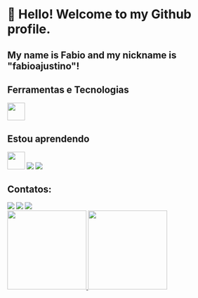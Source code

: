 # 👋 Hello! Welcome to my Github profile.
## My name is Fabio and my nickname is "fabioajustino"!

## Ferramentas e Tecnologias

<img loading="lazy" src="https://cdn.jsdelivr.net/gh/devicons/devicon/icons/git/git-original.svg" width="40" height="40"/>

## Estou aprendendo

<img loading="lazy" src="https://cdn.jsdelivr.net/gh/devicons/devicon/icons/java/java-original.svg" width="40" height="40"/>
<img src="https://cdn.jsdelivr.net/gh/devicons/devicon@latest/icons/html5/html5-original.svg" />
<img src="https://cdn.jsdelivr.net/gh/devicons/devicon@latest/icons/css3/css3-original.svg" />
          
## Contatos:

<div>
<a href="https://instagram.com/fabioajustino" target="_blank"><img loading="lazy" src="https://img.shields.io/badge/-Instagram-%23E4405F?style=for-the-badge&logo=instagram&logoColor=white" target="_blank"></a>
<a href = "mailto:fabioalbersjustino@gmail.com"><img loading="lazy" src="https://img.shields.io/badge/Gmail-D14836?style=for-the-badge&logo=gmail&logoColor=white" target="_blank"></a>
<a href="https://www.linkedin.com/in/f%C3%A1bio-albers-justino-98a02914b/" target="_blank"><img loading="lazy" src="https://img.shields.io/badge/-LinkedIn-%230077B5?style=for-the-badge&logo=linkedin&logoColor=white" target="_blank"></a>
</div>

<div>
<a href="https://github.com/fabioajustino">
<img loading="lazy" height="180em" src="https://github-readme-stats.vercel.app/api/top-langs/?username=fabioajustino&layout=compact&langs_count=7&theme=dracula"/>
<img loading="lazy" height="180em" src="https://github-readme-stats.vercel.app/api?username=fabioajustino&show_icons=true&theme=dracula&include_all_commits=true&count_private=true"/>
</div>
<!--
**fabioajustino/fabioajustino** is a ✨ _special_ ✨ repository because its `README.md` (this file) appears on your GitHub profile.

Here are some ideas to get you started:

- 🔭 I’m currently working on ...
- 🌱 I’m currently learning ...
- 👯 I’m looking to collaborate on ...
- 🤔 I’m looking for help with ...
- 💬 Ask me about ...
- 📫 How to reach me: ...
- 😄 Pronouns: ...
- ⚡ Fun fact: ...
-->
